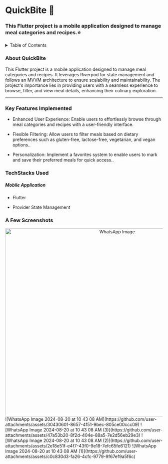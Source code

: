 <p align="center">
  </p>

<H1> QuickBite 🍔 </H1>
<H3> This Flutter project is a mobile application designed to manage meal categories and recipes.⭐ </H3>

<details>
<summary>Table of Contents</summary>

- [Aim](#aim)
- [Tech Stack](#tech-stack)
- [Key Features](#key-features)
- [Screenshots](#screenshots)
</details>
<h3 name="aim">  About QuickBite </h3>
<p>This Flutter project is a mobile application designed to manage meal categories and recipes. It leverages Riverpod for state management and follows an MVVM architecture to ensure scalability and maintainability. The project's importance lies in providing users with a seamless experience to browse, filter, and view meal details, enhancing their culinary exploration.</p>
<hr>
<h3 name="key-features"> Key Features Implemented </h3>
<ul>
    <li>
        <p>Enhanced User Experience: Enable users to effortlessly browse through meal categories and recipes with a user-friendly interface.</p>
   </li>
    <li>
        <p>Flexible Filtering: Allow users to filter meals based on dietary preferences such as gluten-free, lactose-free, vegetarian, and vegan options..</p>
    </li>
    <li>
        <p>Personalization: Implement a favorites system to enable users to mark and save their preferred meals for quick access..</p>
    </li>
</ul>
<h3 name="tech-stack">TechStacks Used</h3>
<h5>Mobile Application</h5>
<ul>
    <li>
        <p>Flutter</p>
    </li>
    <li>
        <p>Provider State Management</p>
    </li>
</ul>
<h3 name="screenshots">A Few Screenshots</h3>

<div style="text-align: center;">
<img src="https://github.com/user-attachments/assets/30430601-8657-4f51-9bec-805ce00ccc09" width="700" height="600" alt="WhatsApp Image">
</div>
![WhatsApp Image 2024-08-20 at 10 43 08 AM](https://github.com/user-attachments/assets/30430601-8657-4f51-9bec-805ce00ccc09)
![WhatsApp Image 2024-08-20 at 10 43 08 AM (3)](https://github.com/user-attachments/assets/47a53b20-8f2d-404e-88a5-7e2d56eb29e3)
![WhatsApp Image 2024-08-20 at 10 43 08 AM (2)](https://github.com/user-attachments/assets/2e18e51f-e4f7-43f0-9e18-7efc65fe6121)
![WhatsApp Image 2024-08-20 at 10 43 08 AM (1)](https://github.com/user-attachments/assets/c0c830d3-fa26-4cfc-9779-9f67ef9a5f6c)

